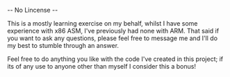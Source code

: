 -- No Lincense --

This is a mostly learning exercise on my behalf, whilst I have some experience with x86 ASM, I've previously had none with ARM. That said if you want to ask any questions, please feel free to message me and I'll do my best to stumble through an answer.

Feel free to do anything you like with the code I've created in this project; if its of any use to anyone other than myself I consider this a bonus!
